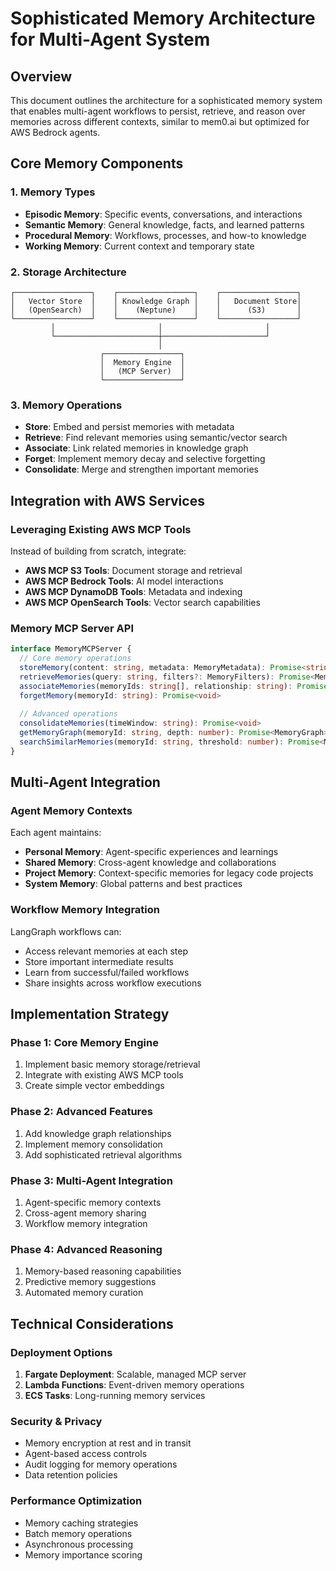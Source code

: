 # Sophisticated Memory Architecture for Multi-Agent System

## Overview
This document outlines the architecture for a sophisticated memory system that enables multi-agent workflows to persist, retrieve, and reason over memories across different contexts, similar to mem0.ai but optimized for AWS Bedrock agents.

## Core Memory Components

### 1. Memory Types
- **Episodic Memory**: Specific events, conversations, and interactions
- **Semantic Memory**: General knowledge, facts, and learned patterns  
- **Procedural Memory**: Workflows, processes, and how-to knowledge
- **Working Memory**: Current context and temporary state

### 2. Storage Architecture
```
┌─────────────────┐    ┌─────────────────┐    ┌─────────────────┐
│   Vector Store  │    │ Knowledge Graph │    │   Document Store│
│   (OpenSearch)  │    │    (Neptune)    │    │      (S3)       │
└─────────────────┘    └─────────────────┘    └─────────────────┘
         │                       │                       │
         └───────────────────────┼───────────────────────┘
                                 │
                    ┌─────────────────┐
                    │  Memory Engine  │
                    │   (MCP Server)  │
                    └─────────────────┘
```

### 3. Memory Operations
- **Store**: Embed and persist memories with metadata
- **Retrieve**: Find relevant memories using semantic/vector search
- **Associate**: Link related memories in knowledge graph
- **Forget**: Implement memory decay and selective forgetting
- **Consolidate**: Merge and strengthen important memories

## Integration with AWS Services

### Leveraging Existing AWS MCP Tools
Instead of building from scratch, integrate:
- **AWS MCP S3 Tools**: Document storage and retrieval
- **AWS MCP Bedrock Tools**: AI model interactions
- **AWS MCP DynamoDB Tools**: Metadata and indexing
- **AWS MCP OpenSearch Tools**: Vector search capabilities

### Memory MCP Server API
```typescript
interface MemoryMCPServer {
  // Core memory operations
  storeMemory(content: string, metadata: MemoryMetadata): Promise<string>
  retrieveMemories(query: string, filters?: MemoryFilters): Promise<Memory[]>
  associateMemories(memoryIds: string[], relationship: string): Promise<void>
  forgetMemory(memoryId: string): Promise<void>
  
  // Advanced operations
  consolidateMemories(timeWindow: string): Promise<void>
  getMemoryGraph(memoryId: string, depth: number): Promise<MemoryGraph>
  searchSimilarMemories(memoryId: string, threshold: number): Promise<Memory[]>
}
```

## Multi-Agent Integration

### Agent Memory Contexts
Each agent maintains:
- **Personal Memory**: Agent-specific experiences and learnings
- **Shared Memory**: Cross-agent knowledge and collaborations
- **Project Memory**: Context-specific memories for legacy code projects
- **System Memory**: Global patterns and best practices

### Workflow Memory Integration
LangGraph workflows can:
- Access relevant memories at each step
- Store important intermediate results
- Learn from successful/failed workflows
- Share insights across workflow executions

## Implementation Strategy

### Phase 1: Core Memory Engine
1. Implement basic memory storage/retrieval
2. Integrate with existing AWS MCP tools
3. Create simple vector embeddings

### Phase 2: Advanced Features
1. Add knowledge graph relationships
2. Implement memory consolidation
3. Add sophisticated retrieval algorithms

### Phase 3: Multi-Agent Integration
1. Agent-specific memory contexts
2. Cross-agent memory sharing
3. Workflow memory integration

### Phase 4: Advanced Reasoning
1. Memory-based reasoning capabilities
2. Predictive memory suggestions
3. Automated memory curation

## Technical Considerations

### Deployment Options
1. **Fargate Deployment**: Scalable, managed MCP server
2. **Lambda Functions**: Event-driven memory operations
3. **ECS Tasks**: Long-running memory services

### Security & Privacy
- Memory encryption at rest and in transit
- Agent-based access controls
- Audit logging for memory operations
- Data retention policies

### Performance Optimization
- Memory caching strategies
- Batch memory operations
- Asynchronous processing
- Memory importance scoring
